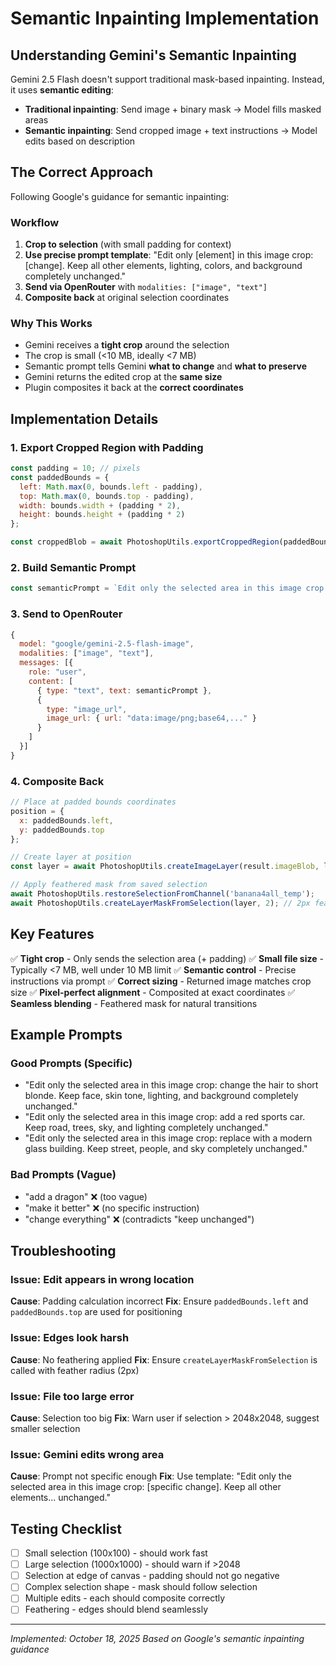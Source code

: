 # Semantic Inpainting Implementation

## Understanding Gemini's Semantic Inpainting

Gemini 2.5 Flash doesn't support traditional mask-based inpainting. Instead, it uses **semantic editing**:

- **Traditional inpainting**: Send image + binary mask → Model fills masked areas
- **Semantic inpainting**: Send cropped image + text instructions → Model edits based on description

## The Correct Approach

Following Google's guidance for semantic inpainting:

### Workflow
1. **Crop to selection** (with small padding for context)
2. **Use precise prompt template**: "Edit only [element] in this image crop: [change]. Keep all other elements, lighting, colors, and background completely unchanged."
3. **Send via OpenRouter** with `modalities: ["image", "text"]`
4. **Composite back** at original selection coordinates

### Why This Works
- Gemini receives a **tight crop** around the selection
- The crop is small (<10 MB, ideally <7 MB)
- Semantic prompt tells Gemini **what to change** and **what to preserve**
- Gemini returns the edited crop at the **same size**
- Plugin composites it back at the **correct coordinates**

## Implementation Details

### 1. Export Cropped Region with Padding
```javascript
const padding = 10; // pixels
const paddedBounds = {
  left: Math.max(0, bounds.left - padding),
  top: Math.max(0, bounds.top - padding),
  width: bounds.width + (padding * 2),
  height: bounds.height + (padding * 2)
};

const croppedBlob = await PhotoshopUtils.exportCroppedRegion(paddedBounds);
```

### 2. Build Semantic Prompt
```javascript
const semanticPrompt = `Edit only the selected area in this image crop: ${prompt}. Keep all other elements, lighting, colors, and background completely unchanged.`;
```

### 3. Send to OpenRouter
```javascript
{
  model: "google/gemini-2.5-flash-image",
  modalities: ["image", "text"],
  messages: [{
    role: "user",
    content: [
      { type: "text", text: semanticPrompt },
      { 
        type: "image_url", 
        image_url: { url: "data:image/png;base64,..." }
      }
    ]
  }]
}
```

### 4. Composite Back
```javascript
// Place at padded bounds coordinates
position = {
  x: paddedBounds.left,
  y: paddedBounds.top
};

// Create layer at position
const layer = await PhotoshopUtils.createImageLayer(result.imageBlob, layerName, position);

// Apply feathered mask from saved selection
await PhotoshopUtils.restoreSelectionFromChannel('banana4all_temp');
await PhotoshopUtils.createLayerMaskFromSelection(layer, 2); // 2px feather
```

## Key Features

✅ **Tight crop** - Only sends the selection area (+ padding)
✅ **Small file size** - Typically <7 MB, well under 10 MB limit
✅ **Semantic control** - Precise instructions via prompt
✅ **Correct sizing** - Returned image matches crop size
✅ **Pixel-perfect alignment** - Composited at exact coordinates
✅ **Seamless blending** - Feathered mask for natural transitions

## Example Prompts

### Good Prompts (Specific)
- "Edit only the selected area in this image crop: change the hair to short blonde. Keep face, skin tone, lighting, and background completely unchanged."
- "Edit only the selected area in this image crop: add a red sports car. Keep road, trees, sky, and lighting completely unchanged."
- "Edit only the selected area in this image crop: replace with a modern glass building. Keep street, people, and sky completely unchanged."

### Bad Prompts (Vague)
- "add a dragon" ❌ (too vague)
- "make it better" ❌ (no specific instruction)
- "change everything" ❌ (contradicts "keep unchanged")

## Troubleshooting

### Issue: Edit appears in wrong location
**Cause**: Padding calculation incorrect
**Fix**: Ensure `paddedBounds.left` and `paddedBounds.top` are used for positioning

### Issue: Edges look harsh
**Cause**: No feathering applied
**Fix**: Ensure `createLayerMaskFromSelection` is called with feather radius (2px)

### Issue: File too large error
**Cause**: Selection too big
**Fix**: Warn user if selection > 2048x2048, suggest smaller selection

### Issue: Gemini edits wrong area
**Cause**: Prompt not specific enough
**Fix**: Use template: "Edit only the selected area in this image crop: [specific change]. Keep all other elements... unchanged."

## Testing Checklist

- [ ] Small selection (100x100) - should work fast
- [ ] Large selection (1000x1000) - should warn if >2048
- [ ] Selection at edge of canvas - padding should not go negative
- [ ] Complex selection shape - mask should follow selection
- [ ] Multiple edits - each should composite correctly
- [ ] Feathering - edges should blend seamlessly

---

*Implemented: October 18, 2025*
*Based on Google's semantic inpainting guidance*
